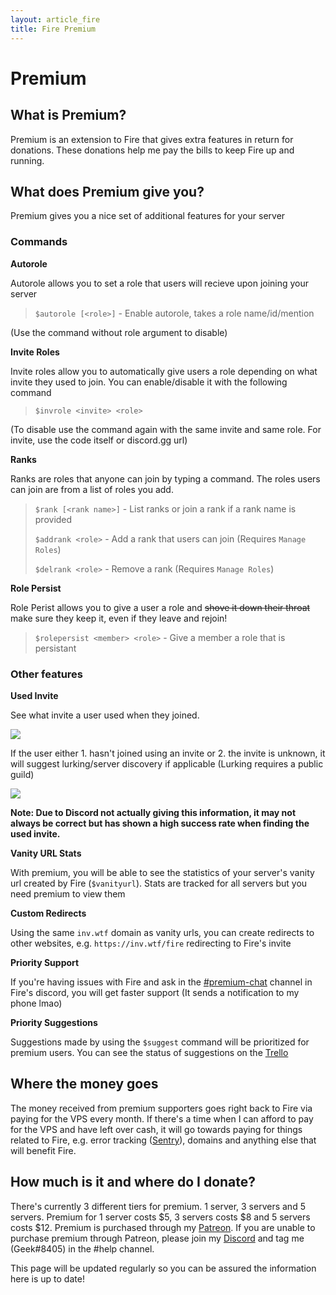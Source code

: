 ```yaml
---
layout: article_fire
title: Fire Premium
---
```


# Premium

## What is Premium?

Premium is an extension to Fire that gives extra features in return for donations. These donations help me pay the bills to keep Fire up and running.

## What does Premium give you?

Premium gives you a nice set of additional features for your server

### Commands

**Autorole**

Autorole allows you to set a role that users will recieve upon joining your server

> `$autorole [<role>]` - Enable autorole, takes a role name/id/mention

\(Use the command without role argument to disable\)

**Invite Roles**

Invite roles allow you to automatically give users a role depending on what invite they used to join. You can enable/disable it with the following command

> `$invrole <invite> <role>`

\(To disable use the command again with the same invite and same role. For invite, use the code itself or discord.gg url\)
 

**Ranks**

Ranks are roles that anyone can join by typing a command. The roles users can join are from a list of roles you add.

> `$rank [<rank name>]` - List ranks or join a rank if a rank name is provided
>
> `$addrank <role>` - Add a rank that users can join \(Requires `Manage Roles`\)
>
> `$delrank <role>` - Remove a rank \(Requires `Manage Roles`\)

**Role Persist**

Role Perist allows you to give a user a role and ~~shove it down their throat~~ make sure they keep it, even if they leave and rejoin!

> `$rolepersist <member> <role>` - Give a member a role that is persistant

### Other features

**Used Invite**

See what invite a user used when they joined.

![](https://i.imgur.com/KhbwM3o.png)

If the user either 1. hasn't joined using an invite or 2. the invite is unknown, it will suggest lurking/server discovery if applicable \(Lurking requires a public guild\)

![](https://i.imgur.com/0DHdEBw.png)

**Note: Due to Discord not actually giving this information, it may not always be correct but has shown a high success rate when finding the used invite.**

**Vanity URL Stats**

With premium, you will be able to see the statistics of your server's vanity url created by Fire \(`$vanityurl`\). Stats are tracked for all servers but you need premium to view them

**Custom Redirects**

Using the same `inv.wtf` domain as vanity urls, you can create redirects to other websites, e.g. `https://inv.wtf/fire` redirecting to Fire's invite

**Priority Support**

If you're having issues with Fire and ask in the [\#premium-chat](https://canary.discordapp.com/channels/564052798044504084/585210826319855634) channel in Fire's discord, you will get faster support \(It sends a notification to my phone lmao\)

**Priority Suggestions**

Suggestions made by using the `$suggest` command will be prioritized for premium users. You can see the status of suggestions on the [Trello](https://trello.com/b/MI9bP4ZW/fire)

## Where the money goes

The money received from premium supporters goes right back to Fire via paying for the VPS every month. If there's a time when I can afford to pay for the VPS and have left over cash, it will go towards paying for things related to Fire, e.g. error tracking \([Sentry](https://sentry.io/)\), domains and anything else that will benefit Fire.

## How much is it and where do I donate?

There's currently 3 different tiers for premium. 1 server, 3 servers and 5 servers. Premium for 1 server costs $5, 3 servers costs $8 and 5 servers costs $12. Premium is purchased through my [Patreon](https://gaminggeek.dev/patreon). If you are unable to purchase premium through Patreon, please join my [Discord](https://oh-my-god.wtf/fire) and tag me \(Geek\#8405\) in the \#help channel.

This page will be updated regularly so you can be assured the information here is up to date!

